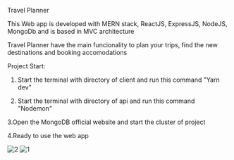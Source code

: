 Travel Planner 

This Web app is developed with MERN stack, ReactJS, ExpressJS, NodeJS, MongoDb
and is based in MVC architecture

Travel Planner have the main funcionality to plan your trips, find the new destinations and booking accomodations

Project Start: 

1. Start the terminal with directory of client and run this command "Yarn dev"
  
2. Start the terminal with directory of api and run this command "Nodemon"

3.Open the MongoDB official website and start the cluster of project

4.Ready to use the web app

![2](https://github.com/DonatZh/Travelplanner/assets/96139973/25788bdf-374f-4142-a015-79a11f2d31f0)
![1](https://github.com/DonatZh/Travelplanner/assets/96139973/c9b36f5b-f8e8-4643-b1e7-45536ca2bd64)
